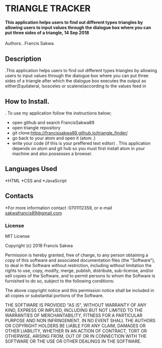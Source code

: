 # TRIANGLE TRACKER
#### This application helps users to find out different types triangles by allowing users to input values through the dialogue box where you can put three sides of a triangle,  14 Sep 2018
 Authors.
 .Francis Sakwa
## Description
  .This application helps users to find out different types triangles by allowing users to input values through the dialogue box  where you can put three sides of a triangle after which the dialogue box executes the output as either(Equilateral, Isosceles or scalene)according to the values feed in
## How to Install.
. To use my application follow the instructions below;
* open github and search FrancisSakwa89
* open triangle repository
* git clone:https://francissakwa89.github.io/triangle_finder/
* go back to your atom and open it (atom .)
* write your code (if this is your preffered text editor)
. This application depends on atom and git hub so you must first install atom in your machine and also possesses a browser.

## Languages  Used
*HTML
*CSS and
*JavaScript
## Contacts
*For more information contact :0701112358, or e-mail sakwafrancis89@gmail.com
### License
MIT License

Copyright (c) 2018 Francis Sakwa

Permission is hereby granted, free of charge, to any person obtaining a copy of this software and associated documentation files (the "Software"), to deal in the Software without restriction, including without limitation the rights to use, copy, modify, merge, publish, distribute, sub-license, and/or sell copies of the Software, and to permit persons to whom the Software is furnished to do so, subject to the following conditions:

The above copyright notice and this permission notice shall be included in all copies or substantial portions of the Software.

THE SOFTWARE IS PROVIDED "AS IS", WITHOUT WARRANTY OF ANY KIND, EXPRESS OR IMPLIED, INCLUDING BUT NOT LIMITED TO THE WARRANTIES OF MERCHANTABILITY, FITNESS FOR A PARTICULAR PURPOSE AND NON INFRINGEMENT. IN NO EVENT SHALL THE AUTHORS OR COPYRIGHT HOLDERS BE LIABLE FOR ANY CLAIM, DAMAGES OR OTHER LIABILITY, WHETHER IN AN ACTION OF CONTRACT, TORT OR OTHERWISE, ARISING FROM, OUT OF OR IN CONNECTION WITH THE SOFTWARE OR THE USE OR OTHER DEALINGS IN THE SOFTWARE.
